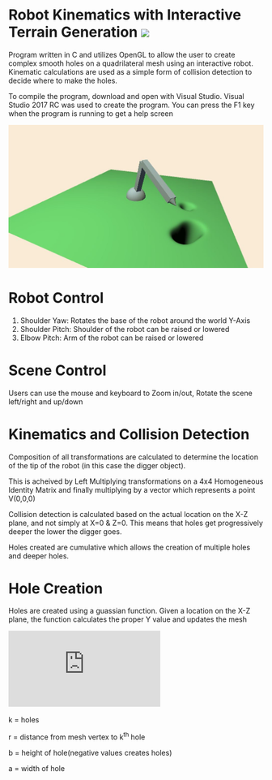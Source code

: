 # Robot Kinematics with Interactive Terrain Generation ![](https://raw.githubusercontent.com/cprogrammer1994/EasyBadges/master/Examples/OpenGL-44.png)

Program written in C and utilizes OpenGL to allow the user to create complex smooth holes on a quadrilateral mesh using an interactive robot. Kinematic calculations are used as a simple form of collision detection to decide where to make the holes.

To compile the program, download and open with Visual Studio. Visual Studio 2017 RC was used to create the program. You can press the F1 key when the program is running to get a help screen

![Demo](https://github.com/TroyFernandes/OpenGL-Terrain-Generation/blob/master/Demo%20Image/demo.JPG)


# Robot Control
   1. Shoulder Yaw: Rotates the base of the robot around the world Y-Axis
   2. Shoulder Pitch: Shoulder of the robot can be raised or lowered
   3. Elbow Pitch: Arm of the robot can be raised or lowered
   
# Scene Control
Users can use the mouse and keyboard to Zoom in/out, Rotate the scene left/right and up/down

# Kinematics and Collision Detection

Composition of all transformations are calculated to determine the location of the tip of the robot (in this case the digger object).

This is acheived by Left Multiplying transformations on a 4x4 Homogeneous Identity Matrix and finally multiplying by a vector which represents a point V(0,0,0)

Collision detection is calculated based on the actual location on the X-Z plane, and not simply at X=0 & Z=0. This means that holes get progressively deeper the lower the digger goes.

Holes created are cumulative which allows the creation of multiple holes and deeper holes.

# Hole Creation
Holes are created using a guassian function. Given a location on the X-Z plane, the function calculates the proper Y value and updates the mesh

![](https://latex.codecogs.com/gif.latex?f%28x%2Cz%29%20%3D%20%5Csum_%7Bk%7D%5E%7B%20%7Db_%7Bk%7De%5E%7B-a_%7Bk%7Dr%5E%7B2%7D_%7Bk%7D%7D)


k = holes

r = distance from mesh vertex to k<sup>th</sup> hole

b = height of hole(negative values creates holes)

a = width of hole

